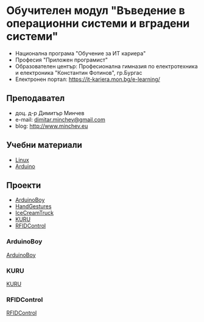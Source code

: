 # Обучителен модул "Въведение в операционни системи и вградени системи"
- Национална програма "Обучение за ИТ кариера"
- Професия "Приложен програмист" 
- Образователен център: Професионална гимназия по електротехника и електроника "Константин Фотинов", гр.Бургас  
- Електронен портал: https://it-kariera.mon.bg/e-learning/

## Преподавател
- доц. д-р Димитър Минчев
- e-mail: dimitar.minchev@gmail.com 
- blog: http://www.minchev.eu

## Учебни материали
- [Linux](Linux)
- [Arduino](Arduino)

## Проекти
- [ArduinoBoy](Projects/ArduinoBoy)
- [HandGestures](Projects/HandGestures)
- [IceCreamTruck](Projects/IceCreamTruck)
- [KURU](Projects/KURU)
- [RFIDControl](Projects/RFIDControl)

### ArduinoBoy
[ArduinoBoy](ArduinoBoy/ArduinoBoy.jpg)

### KURU
[KURU](KURU/KURU.jpg)

### RFIDControl
[RFIDControl](RFIDControl/RFIDControl.jpg)
